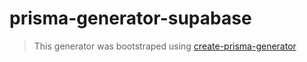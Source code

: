 # prisma-generator-supabase

> This generator was bootstraped using [create-prisma-generator](https://github.com/YassinEldeeb/create-prisma-generator)
